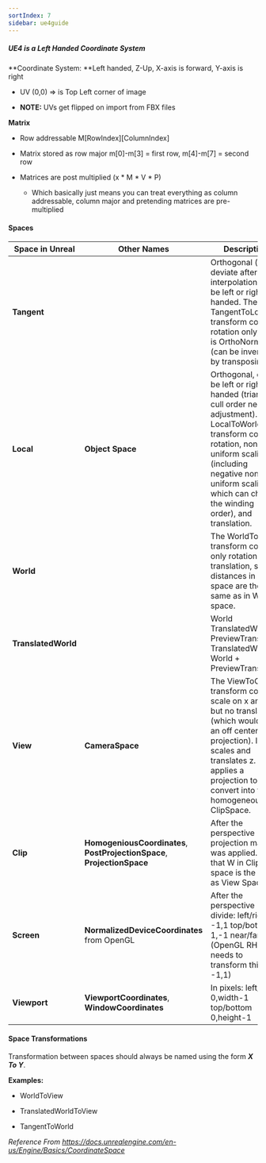 ```yaml
---
sortIndex: 7
sidebar: ue4guide
---
```


##### UE4 is a Left Handed Coordinate System

**Coordinate System: **Left handed, Z-Up, X-axis is forward, Y-axis is right

- UV (0,0) => is Top Left corner of image

- **NOTE:** UVs get flipped on import from FBX files

**Matrix**

- Row addressable M\[RowIndex]\[ColumnIndex]

- Matrix stored as row major m\[0]-m\[3] = first row, m\[4]-m\[7] = second row

- Matrices are post multiplied (x \* M \* V \* P)

  - Which basically just means you can treat everything as column addressable, column major and pretending matrices are pre-multiplied

#### Spaces

| **Space in Unreal** | **Other Names**                                                          | **Description**                                                                                                                                                                                                                                                          |
| ------------------- | ------------------------------------------------------------------------ | ------------------------------------------------------------------------------------------------------------------------------------------------------------------------------------------------------------------------------------------------------------------------ |
| **Tangent**         |                                                                          | Orthogonal (can deviate after interpolation), can be left or right handed. The TangentToLocal transform contains rotation only, so it is OrthoNormal (can be inverted by transposing).                                                                                   |
| **Local**           | **Object Space**                                                         | Orthogonal, can be left or right handed (triangle cull order needs adjustment). The LocalToWorld transform contains rotation, non-uniform scaling (including negative non-uniform scaling which can change the winding order), and translation.                          |
| **World**           |                                                                          | The WorldToView transform contains only rotation and translation, so distances in View space are the same as in World space.                                                                                                                                             |
| **TranslatedWorld** |                                                                          | World       TranslatedWorld - PreviewTranslation                                                                    TranslatedWorld    World + PreviewTranslation                                                                                                        |
| **View**            | **CameraSpace**                                                          | The ViewToClip transform contains scale on x and y, but no translation (which would be an off center projection). It scales and translates z. It also applies a projection to convert into the homogeneous ClipSpace.                                                    |
| **Clip**            | **HomogeniousCoordinates**, **PostProjectionSpace**, **ProjectionSpace** | After the perspective projection matrix was applied. Note that W in Clip space is the same as View Space Z.                                                                                                                                                              |
| **Screen**          | **NormalizedDeviceCoordinates** from OpenGL                              | After the perspective divide:                                 left/right -1,1                                                                       top/bottom 1,-1                                            near/far 0,1 (OpenGL RHI needs to transform this to -1,1) |
| **Viewport**        | **ViewportCoordinates**, **WindowCoordinates**                           | In pixels:                                                                                                          left/right 0,width-1                                                               top/bottom 0,height-1                                             |

#### Space Transformations

Transformation between spaces should always be named using the form ***X To Y***.

**Examples:**

- WorldToView

- TranslatedWorldToView

- TangentToWorld

*Reference From <https://docs.unrealengine.com/en-us/Engine/Basics/CoordinateSpace>*
